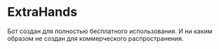 ﻿# ExtraHands
Бот создан для полностью бесплатного использования. И ни каким образом не создан для коммерческого распространения.
